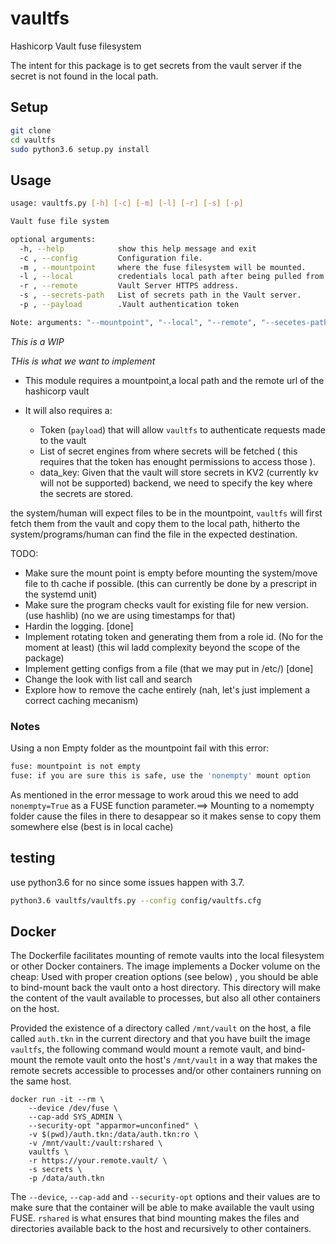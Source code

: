 # vaultfs
Hashicorp Vault fuse filesystem

The intent for this package is to get secrets from the vault server if the secret is not found in the local path.

## Setup

```bash
git clone 
cd vaultfs
sudo python3.6 setup.py install
```

## Usage

```bash
usage: vaultfs.py [-h] [-c] [-m] [-l] [-r] [-s] [-p]

Vault fuse file system

optional arguments:
  -h, --help            show this help message and exit
  -c , --config         Configuration file.
  -m , --mountpoint     where the fuse filesystem will be mounted.
  -l , --local          credentials local path after being pulled from vault.
  -r , --remote         Vault Server HTTPS address.
  -s , --secrets-path   List of secrets path in the Vault server.
  -p , --payload        .Vault authentication token

Note: arguments: "--mountpoint", "--local", "--remote", "--secetes-path" and "--payload" are required when "--config" is missing
```

*This is a WIP*

*THis is what we want to implement*

- This module requires a mountpoint,a local path and the remote url of the hashicorp vault

- It will also requires a:
  * Token (`payload`) that will allow `vaultfs` to authenticate requests made to the vault 
  * List of secret engines from where secrets will be fetched ( this requires that the token has enought permissions to access those ).
  * data_key: Given that the vault will store secrets in KV2 (currently kv will not be supported) backend, we need to specify the key where the secrets are stored.
  

the system/human will expect files to be in the mountpoint, `vaultfs` will first fetch them from the vault and copy them to the local path, hitherto the system/programs/human can find the file in the expected destination.

TODO:
- Make sure the mount point is empty before mounting the system/move file to th cache if possible. (this can currently be done by a prescript in the systemd unit)
- Make sure the program checks vault for existing file for new version. (use hashlib) (no we are using timestamps for that)
- Hardin the logging. \[done\]
- Implement rotating token and generating them from a role id. (No for the moment at least) (this wil ladd complexity beyond the scope of the package)
- Implement getting configs from a file (that we may put in /etc/) \[done\]
- Change the look with list call and search
- Explore how to remove the cache entirely (nah, let's just implement a correct caching mecanism)
### Notes

Using a non Empty folder as the mountpoint fail with this error: 
```bash
fuse: mountpoint is not empty
fuse: if you are sure this is safe, use the 'nonempty' mount option
```
As mentioned in the error message to work aroud this we need to add `nonempty=True` as a FUSE function parameter.==> Mounting to a nomempty folder cause the files in there to desappear so it makes sense to copy them somewhere else (best is in local cache)

## testing
 use python3.6 for no since some issues happen with 3.7.
```bash
python3.6 vaultfs/vaultfs.py --config config/vaultfs.cfg
```

## Docker

The Dockerfile facilitates mounting of remote vaults into the local filesystem
or other Docker containers. The image implements a Docker volume on the cheap:
Used with proper  creation options (see below) , you should be able to
bind-mount back the vault onto a host directory. This directory will
make the content of the vault available to processes, but also all other
containers on the host.

Provided the existence of a directory called `/mnt/vault` on the host, a file
called `auth.tkn` in the current directory and that you have built the image
`vaultfs`, the following command would mount a remote vault, and bind-mount the
remote vault onto the host's `/mnt/vault` in a way that makes the remote secrets
accessible to processes and/or other containers running on the same host.

```shell
docker run -it --rm \
    --device /dev/fuse \
    --cap-add SYS_ADMIN \
    --security-opt "apparmor=unconfined" \
    -v $(pwd)/auth.tkn:/data/auth.tkn:ro \
    -v /mnt/vault:/vault:rshared \
    vaultfs \
    -r https://your.remote.vault/ \
    -s secrets \
    -p /data/auth.tkn
```

The `--device`, `--cap-add` and `--security-opt` options and their values are to
make sure that the container will be able to make available the vault using
FUSE. `rshared` is what ensures that bind mounting makes the files and
directories available back to the host and recursively to other containers.
